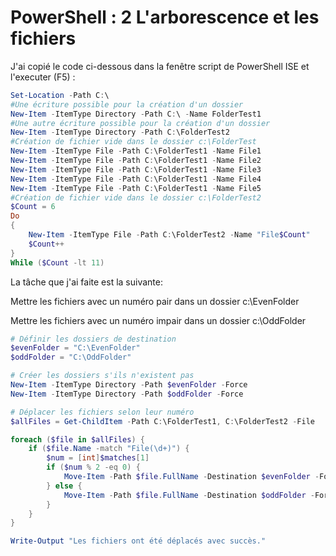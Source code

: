 # PowerShell : 2 L'arborescence et les fichiers

J'ai copié le code ci-dessous dans la fenêtre script de PowerShell ISE et l'executer (F5) :
```powershell
Set-Location -Path C:\
#Une écriture possible pour la création d'un dossier
New-Item -ItemType Directory -Path C:\ -Name FolderTest1
#Une autre écriture possible pour la création d'un dossier
New-Item -ItemType Directory -Path C:\FolderTest2
#Création de fichier vide dans le dossier c:\FolderTest
New-Item -ItemType File -Path C:\FolderTest1 -Name File1
New-Item -ItemType File -Path C:\FolderTest1 -Name File2
New-Item -ItemType File -Path C:\FolderTest1 -Name File3
New-Item -ItemType File -Path C:\FolderTest1 -Name File4
New-Item -ItemType File -Path C:\FolderTest1 -Name File5
#Création de fichier vide dans le dossier c:\FolderTest2
$Count = 6
Do
{
    New-Item -ItemType File -Path C:\FolderTest2 -Name "File$Count"
    $Count++
}
While ($Count -lt 11)
```
La tâche que j'ai faite est la suivante:

Mettre les fichiers avec un numéro pair dans un dossier c:\EvenFolder

Mettre les fichiers avec un numéro impair dans un dossier c:\OddFolder

```powershell
# Définir les dossiers de destination
$evenFolder = "C:\EvenFolder"
$oddFolder = "C:\OddFolder"

# Créer les dossiers s'ils n'existent pas
New-Item -ItemType Directory -Path $evenFolder -Force
New-Item -ItemType Directory -Path $oddFolder -Force

# Déplacer les fichiers selon leur numéro
$allFiles = Get-ChildItem -Path C:\FolderTest1, C:\FolderTest2 -File

foreach ($file in $allFiles) {
    if ($file.Name -match "File(\d+)") {
        $num = [int]$matches[1]
        if ($num % 2 -eq 0) {
            Move-Item -Path $file.FullName -Destination $evenFolder -Force
        } else {
            Move-Item -Path $file.FullName -Destination $oddFolder -Force
        }
    }
}

Write-Output "Les fichiers ont été déplacés avec succès."
